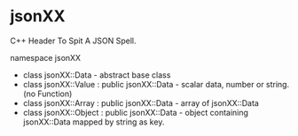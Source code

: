 jsonXX
======

C++ Header To Spit A JSON Spell.

namespace jsonXX

* class jsonXX::Data - abstract base class
* class jsonXX::Value : public jsonXX::Data - scalar data, number or string.(no Function)
* class jsonXX::Array : public jsonXX::Data - array of jsonXX::Data
* class jsonXX::Object : public jsonXX::Data - object containing jsonXX::Data mapped by string as key.


